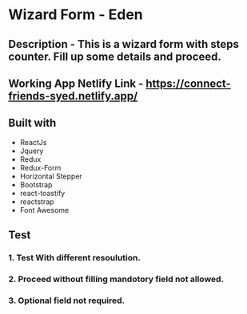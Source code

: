 # Wizard Form - Eden

## Description - This is a wizard form with steps counter. Fill up some details and proceed.

## Working App Netlify Link - https://connect-friends-syed.netlify.app/

## Built with 

- ReactJs
- Jquery
- Redux
- Redux-Form
- Horizontal Stepper
- Bootstrap
- react-toastify
- reactstrap
- Font Awesome


## Test

### 1. Test With different resoulution.
### 2. Proceed without filling mandotory field not allowed.
### 3. Optional field not required.
